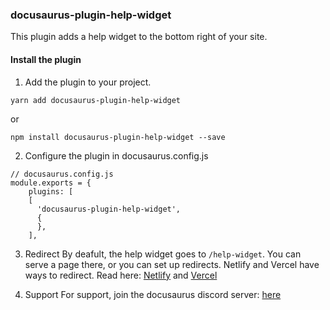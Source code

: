 ### docusaurus-plugin-help-widget

This plugin adds a help widget to the bottom right of your site.

#### Install the plugin

1. Add the plugin to your project.

```
yarn add docusaurus-plugin-help-widget
```

or

```
npm install docusaurus-plugin-help-widget --save
```

2. Configure the plugin in docusaurus.config.js

```
// docusaurus.config.js
module.exports = {
    plugins: [
    [
      'docusaurus-plugin-help-widget',
      {
      },
    ],
```

3. Redirect
By deafult, the help widget goes to `/help-widget`. You can serve a page there, or you can set up redirects. Netlify and Vercel have ways to redirect. Read here: [Netlify](https://docs.netlify.com/routing/redirects/) and [Vercel](https://vercel.com/support/articles/does-vercel-support-permanent-redirects#other-redirects)


4. Support
For support, join the docusaurus discord server: [here](https://discord.gg/docusaurus)